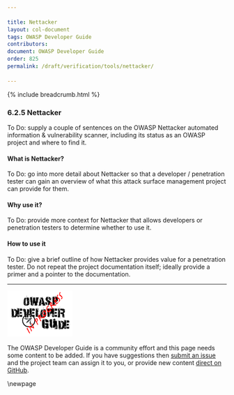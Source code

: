 ```yaml
---

title: Nettacker
layout: col-document
tags: OWASP Developer Guide
contributors:
document: OWASP Developer Guide
order: 825
permalink: /draft/verification/tools/nettacker/

---
```


{% include breadcrumb.html %}

### 6.2.5 Nettacker

To Do: supply a couple of sentences on the OWASP Nettacker automated information & vulnerability scanner,
including its status as an OWASP project and where to find it.

#### What is Nettacker?

To Do: go into more detail about Nettacker so that a developer / penetration tester
can gain an overview of what this attack surface management project can provide for them.

#### Why use it?

To Do: provide more context for Nettacker that allows developers or penetration testers to determine whether to use it.

#### How to use it

To Do: give a brief outline of how Nettacker provides value for a penetration tester.
Do not repeat the project documentation itself; ideally provide a primer and a pointer to the documentation.

----

![Developer Guide](../../assets/images/dg_wip.png "OWASP Developer Guide")

The OWASP Developer Guide is a community effort and this page needs some content to be added.
If you have suggestions then [submit an issue][issue080205] and the project team can assign it to you,
or provide new content [direct on GitHub][edit080205].

[issue080205]: https://github.com/OWASP/www-project-developer-guide/issues/new?labels=enhancement&template=request.md&title=Update:%2008-verification/02-tools/05-nettacker
[edit080205]: https://github.com/OWASP/www-project-developer-guide/blob/main/draft/08-verification/02-tools/05-nettacker.md

\newpage
